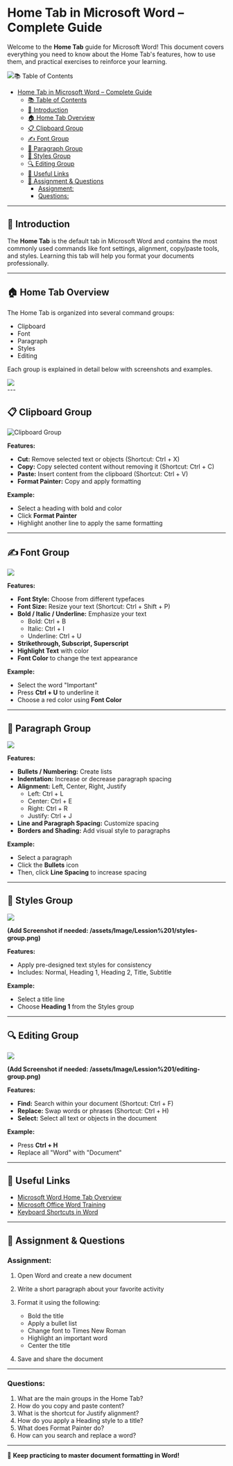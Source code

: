# Home Tab in Microsoft Word – Complete Guide

Welcome to the **Home Tab** guide for Microsoft Word! This document covers everything you need to know about the Home Tab's features, how to use them, and practical exercises to reinforce your learning.

<div>
<img src="../../../assets/Image/Lession 2 Home Tab/image.png>
</div>

---

## 📚 Table of Contents

- [Home Tab in Microsoft Word – Complete Guide](#home-tab-in-microsoft-word--complete-guide)
  - [📚 Table of Contents](#-table-of-contents)
  - [🧭 Introduction](#-introduction)
  - [🏠 Home Tab Overview](#-home-tab-overview)
  - [📋 Clipboard Group](#-clipboard-group)
  - [✍️ Font Group](#️-font-group)
  - [📑 Paragraph Group](#-paragraph-group)
  - [🎨 Styles Group](#-styles-group)
  - [🔍 Editing Group](#-editing-group)
  - [🔗 Useful Links](#-useful-links)
  - [📝 Assignment \& Questions](#-assignment--questions)
    - [Assignment:](#assignment)
    - [Questions:](#questions)

---

## 🧭 Introduction

The **Home Tab** is the default tab in Microsoft Word and contains the most commonly used commands like font settings, alignment, copy/paste tools, and styles. Learning this tab will help you format your documents professionally.

---

## 🏠 Home Tab Overview

The Home Tab is organized into several command groups:

- Clipboard  
- Font  
- Paragraph  
- Styles  
- Editing

Each group is explained in detail below with screenshots and examples.
<div>
<img src="../../../assets/Image/Lession 2 Home Tab/font.jpg">
</div>
---

## 📋 Clipboard Group

![Clipboard Group](/assets/Image/Lession%201/clipboard.jpg)

**Features:**
- **Cut:** Remove selected text or objects (Shortcut: Ctrl + X)
- **Copy:** Copy selected content without removing it (Shortcut: Ctrl + C)
- **Paste:** Insert content from the clipboard (Shortcut: Ctrl + V)
- **Format Painter:** Copy and apply formatting

**Example:**
- Select a heading with bold and color  
- Click **Format Painter**  
- Highlight another line to apply the same formatting

---

## ✍️ Font Group

<div>
<img src="../../../assets/Image/Lession 2 Home Tab/font.jpg">
</div>

**Features:**
- **Font Style:** Choose from different typefaces
- **Font Size:** Resize your text (Shortcut: Ctrl + Shift + P)
- **Bold / Italic / Underline:** Emphasize your text  
  - Bold: Ctrl + B  
  - Italic: Ctrl + I  
  - Underline: Ctrl + U
- **Strikethrough, Subscript, Superscript**
- **Highlight Text** with color
- **Font Color** to change the text appearance

**Example:**
- Select the word "Important"  
- Press **Ctrl + U** to underline it  
- Choose a red color using **Font Color**

---

## 📑 Paragraph Group

<div>
<img src="../../../assets/Image/Lession 2 Home Tab/paragraph.png">
</div>

**Features:**
- **Bullets / Numbering:** Create lists
- **Indentation:** Increase or decrease paragraph spacing
- **Alignment:** Left, Center, Right, Justify  
  - Left: Ctrl + L  
  - Center: Ctrl + E  
  - Right: Ctrl + R  
  - Justify: Ctrl + J
- **Line and Paragraph Spacing:** Customize spacing
- **Borders and Shading:** Add visual style to paragraphs

**Example:**
- Select a paragraph  
- Click the **Bullets** icon  
- Then, click **Line Spacing** to increase spacing

---

## 🎨 Styles Group

<div>
<img src="../../../assets/Image/Lession 2 Home Tab/style.jpg">
</div>

**(Add Screenshot if needed: /assets/Image/Lession%201/styles-group.png)**

**Features:**
- Apply pre-designed text styles for consistency
- Includes: Normal, Heading 1, Heading 2, Title, Subtitle

**Example:**
- Select a title line  
- Choose **Heading 1** from the Styles group

---

## 🔍 Editing Group
<div>
<img src="../../../assets/Image/Lession 2 Home Tab/editgroup.jpg">
</div>

**(Add Screenshot if needed: /assets/Image/Lession%201/editing-group.png)**

**Features:**
- **Find:** Search within your document (Shortcut: Ctrl + F)
- **Replace:** Swap words or phrases (Shortcut: Ctrl + H)
- **Select:** Select all text or objects in the document

**Example:**
- Press **Ctrl + H**  
- Replace all "Word" with "Document"
---

## 🔗 Useful Links

- [Microsoft Word Home Tab Overview](https://support.microsoft.com/en-us/office/use-the-home-tab-to-format-text-4312653c-8b59-4a19-a41d-46cf7f1c10f8)
- [Microsoft Office Word Training](https://support.microsoft.com/en-us/training/word)
- [Keyboard Shortcuts in Word]()

---

## 📝 Assignment & Questions

### Assignment:

1. Open Word and create a new document
2. Write a short paragraph about your favorite activity
3. Format it using the following:
   - Bold the title
   - Apply a bullet list
   - Change font to Times New Roman
   - Highlight an important word
   - Center the title

4. Save and share the document

---

### Questions:

1. What are the main groups in the Home Tab?
2. How do you copy and paste content?
3. What is the shortcut for Justify alignment?
4. How do you apply a Heading style to a title?
5. What does Format Painter do?
6. How can you search and replace a word?

---

🎯 **Keep practicing to master document formatting in Word!**
